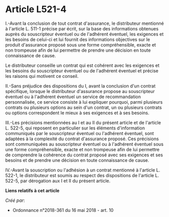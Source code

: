 # Article L521-4

I.-Avant la conclusion de tout contrat d'assurance, le distributeur mentionné à l'article L. 511-1 précise par écrit, sur la
base des informations obtenues auprès du souscripteur éventuel ou de l'adhérent éventuel, les exigences et les besoins de
celui-ci et lui fournit des informations objectives sur le produit d'assurance proposé sous une forme compréhensible, exacte
et non trompeuse afin de lui permettre de prendre une décision en toute connaissance de cause.

Le distributeur conseille un contrat qui est cohérent avec les exigences et les besoins du souscripteur éventuel ou de
l'adhérent éventuel et précise les raisons qui motivent ce conseil.

II.-Sans préjudice des dispositions du I, avant la conclusion d'un contrat spécifique, lorsque le distributeur d'assurance
propose au souscripteur éventuel ou à l'adhérent éventuel un service de recommandation personnalisée, ce service consiste à
lui expliquer pourquoi, parmi plusieurs contrats ou plusieurs options au sein d'un contrat, un ou plusieurs contrats ou
options correspondent le mieux à ses exigences et à ses besoins.

III.-Les précisions mentionnées au I et au II du présent article et de l'article L. 522-5, qui reposent en particulier sur
les éléments d'information communiqués par le souscripteur éventuel ou l'adhérent éventuel, sont adaptées à la complexité du
contrat d'assurance proposé. Ces précisions sont communiquées au souscripteur éventuel ou à l'adhérent éventuel sous une
forme compréhensible, exacte et non trompeuse afin de lui permettre de comprendre la cohérence du contrat proposé avec ses
exigences et ses besoins et de prendre une décision en toute connaissance de cause.

IV.-Avant la souscription ou l'adhésion à un contrat mentionné à l'article L. 522-1, le distributeur est soumis au respect
des dispositions de l'article L. 522-5, par dérogation aux I et II du présent article.

**Liens relatifs à cet article**

_Créé par_:

  - Ordonnance n°2018-361 du 16 mai 2018 - art. 10
